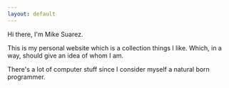 ```yaml
---
layout: default
---
```


Hi there, I'm Mike Suarez.

This is my personal website which is a collection things I like.
Which, in a way, should give an idea of whom I am.

There's a lot of computer stuff since I consider myself a natural born programmer.
